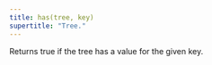 ```yaml
---
title: has(tree, key)
supertitle: "Tree."
---
```


Returns true if the tree has a value for the given key.
